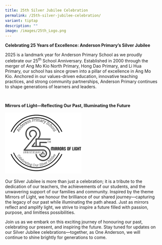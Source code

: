 ```yaml
---
title: 25th Silver Jubilee Celebration
permalink: /25th-silver-jubilee-celebration/
variant: tiptap
description: ""
image: /images/25th_Logo.png
---
```

<p><strong>Celebrating 25 Years of Excellence: Anderson Primary’s Silver Jubilee&nbsp;</strong>
</p>
<p>2025 is a landmark year for Anderson Primary School as we proudly celebrate
our 25<sup>th</sup> School Anniversary. Established in 2000 through the
merger of Ang Mo Kio North Primary, Hong Dao Primary, and Li Hua Primary,
our school has since grown into a pillar of excellence in Ang Mo Kio. Anchored
in our values-driven education, innovative teaching practices, and strong
community partnerships, Anderson Primary continues to shape generations
of learners and leaders.&nbsp;</p>
<p>&nbsp;</p>
<p><strong>Mirrors of Light—Reflecting Our Past, Illuminating the Future</strong>
</p>
<div class="isomer-image-wrapper">
<img style="width: 50%;" height="auto" width="100%" alt="" src="/images/Test_Sample_3A__2_.jpg">
</div>
<p>Our Silver Jubilee is more than just a celebration; it is a tribute to
the dedication of our teachers, the achievements of our students, and the
unwavering support of our families and community. Inspired by the theme
Mirrors of Light, we honour the brilliance of our shared journey—capturing
the legacy of our past while illuminating the path ahead. Just as mirrors
reflect and amplify light, we strive to inspire a future filled with passion,
purpose, and limitless possibilities.&nbsp;</p>
<p>Join us as we embark on this exciting journey of honouring our past, celebrating
our present, and inspiring the future. Stay tuned for updates on our Silver
Jubilee celebrations—together, as One Anderson, we will continue to shine
brightly for generations to come.&nbsp;
<br>
</p>